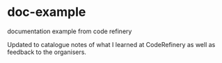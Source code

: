 # doc-example
documentation example from code refinery

Updated to catalogue notes of what I learned at CodeRefinery as well as feedback to the organisers. 
